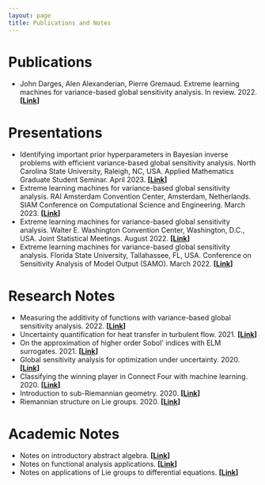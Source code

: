 ```yaml
---
layout: page
title: Publications and Notes
---
```

# Publications

- John Darges, Alen Alexanderian, Pierre Gremaud. Extreme learning machines for variance-based global sensitivity analysis. In review. 2022. **[[Link](https://arxiv.org/abs/2201.05586)]**

# Presentations

- Identifying important prior hyperparameters in Bayesian inverse problems with efficient variance-based global sensitivity analysis. North Carolina State University, Raleigh, NC, USA. Applied Mathematics Graduate Student Seminar. April 2023. **[[Link](/assets/sabayes_pres.pdf)]**
- Extreme learning machines for variance-based global sensitivity analysis. RAI Amsterdam Convention Center, Amsterdam, Netherlands.
SIAM Conference on Computational Science and Engineering. March 2023. **[[Link](/assets/amsterdam_pres.pdf)]**
- Extreme learning machines for variance-based global sensitivity analysis. Walter E. Washington Convention Center, Washington, D.C., USA.
Joint Statistical Meetings. August 2022. **[[Link](/assets/dc_pres.pdf)]**
- Extreme learning machines for variance-based global sensitivity analysis. Florida State University, Tallahassee, FL, USA.
Conference on Sensitivity Analysis of Model Output (SAMO). March 2022. **[[Link](/assets/fsu_pres.pdf)]**

# Research Notes

- Measuring the additivity of functions with variance-based global sensitivity analysis. 2022. **[[Link](/assets/additivity.pdf)]**
- Uncertainty quantification for heat transfer in turbulent flow. 2021. **[[Link](/assets/db_uq.pdf)]**
- On the approximation of higher order Sobol' indices with ELM surrogates. 2021. **[[Link](/assets/elm_higher_order.pdf)]**
- Global sensitivity analysis for optimization under uncertainty. 2020. **[[Link](/assets/sa_ouu.pdf)]**
- Classifying the winning player in Connect Four with machine learning. 2020. **[[Link](/assets/connect4.pdf)]**
- Introduction to sub-Riemannian geometry. 2020. **[[Link](/assets/subriemannian.pdf)]**
- Riemannian structure on Lie groups. 2020. **[[Link](/assets/riemannian_lie.pdf)]**

# Academic Notes
- Notes on introductory abstract algebra. **[[Link](/assets/abstract_algebra.pdf)]**
- Notes on functional analysis applications. **[[Link](/assets/func_analysis.pdf)]**
- Notes on applications of Lie groups to differential equations. **[[Link](/assets/intro_lie_groups.pdf)]**
